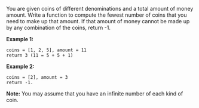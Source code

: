 You are given coins of different denominations and a total amount of money amount. Write a function to compute the fewest number of coins that you need to make up that amount. If that amount of money cannot be made up by any combination of the coins, return -1.

**Example 1:**

```
coins = [1, 2, 5], amount = 11
return 3 (11 = 5 + 5 + 1)
```

**Example 2:**

```
coins = [2], amount = 3
return -1.
```

**Note:**
You may assume that you have an infinite number of each kind of coin.